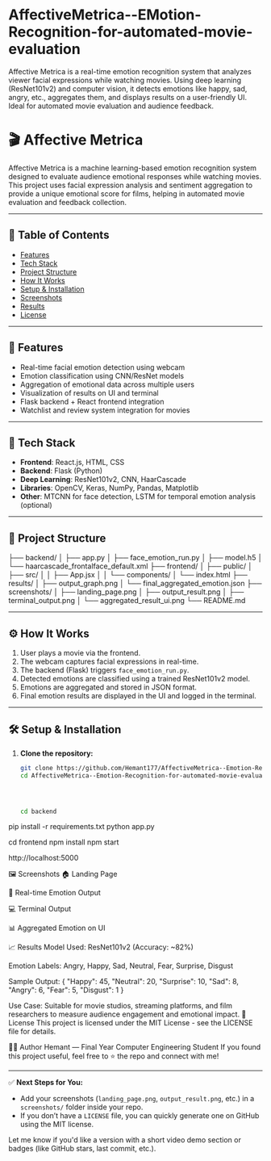# AffectiveMetrica--EMotion-Recognition-for-automated-movie-evaluation
Affective Metrica is a real-time emotion recognition system that analyzes viewer facial expressions while watching movies. Using deep learning (ResNet101v2) and computer vision, it detects emotions like happy, sad, angry, etc., aggregates them, and displays results on a user-friendly UI. Ideal for automated movie evaluation and audience feedback.

# 🎬 Affective Metrica

Affective Metrica is a machine learning-based emotion recognition system designed to evaluate audience emotional responses while watching movies. This project uses facial expression analysis and sentiment aggregation to provide a unique emotional score for films, helping in automated movie evaluation and feedback collection.

---

## 📌 Table of Contents

- [Features](#features)
- [Tech Stack](#tech-stack)
- [Project Structure](#project-structure)
- [How It Works](#how-it-works)
- [Setup & Installation](#setup--installation)
- [Screenshots](#screenshots)
- [Results](#results)
- [License](#license)

---

## 🚀 Features

- Real-time facial emotion detection using webcam
- Emotion classification using CNN/ResNet models
- Aggregation of emotional data across multiple users
- Visualization of results on UI and terminal
- Flask backend + React frontend integration
- Watchlist and review system integration for movies

---

## 🧰 Tech Stack

- **Frontend**: React.js, HTML, CSS
- **Backend**: Flask (Python)
- **Deep Learning**: ResNet101v2, CNN, HaarCascade
- **Libraries**: OpenCV, Keras, NumPy, Pandas, Matplotlib
- **Other**: MTCNN for face detection, LSTM for temporal emotion analysis (optional)

---

## 📂 Project Structure

├── backend/
│ ├── app.py
│ ├── face_emotion_run.py
│ ├── model.h5
│ └── haarcascade_frontalface_default.xml
├── frontend/
│ ├── public/
│ ├── src/
│ │ ├── App.jsx
│ │ └── components/
│ └── index.html
├── results/
│ ├── output_graph.png
│ └── final_aggregated_emotion.json
├── screenshots/
│ ├── landing_page.png
│ ├── output_result.png
│ ├── terminal_output.png
│ └── aggregated_result_ui.png
└── README.md




---

## ⚙️ How It Works

1. User plays a movie via the frontend.
2. The webcam captures facial expressions in real-time.
3. The backend (Flask) triggers `face_emotion_run.py`.
4. Detected emotions are classified using a trained ResNet101v2 model.
5. Emotions are aggregated and stored in JSON format.
6. Final emotion results are displayed in the UI and logged in the terminal.

---

## 🛠️ Setup & Installation

1. **Clone the repository:**

   ```bash
   git clone https://github.com/Hemant177/AffectiveMetrica--Emotion-Recognition-for-automated-movie-evaluation.git
   cd AffectiveMetrica--Emotion-Recognition-for-automated-movie-evaluation




   cd backend
pip install -r requirements.txt
python app.py


cd frontend
npm install
npm start


http://localhost:5000


🖼️ Screenshots
🏠 Landing Page

📸 Real-time Emotion Output

💻 Terminal Output

📊 Aggregated Emotion on UI

📈 Results
Model Used: ResNet101v2 (Accuracy: ~82%)

Emotion Labels: Angry, Happy, Sad, Neutral, Fear, Surprise, Disgust

Sample Output:
{
  "Happy": 45,
  "Neutral": 20,
  "Surprise": 10,
  "Sad": 8,
  "Angry": 6,
  "Fear": 5,
  "Disgust": 1
}

Use Case: Suitable for movie studios, streaming platforms, and film researchers to measure audience engagement and emotional impact.
📜 License
This project is licensed under the MIT License - see the LICENSE file for details.

🙋‍♂️ Author
Hemant — Final Year Computer Engineering Student
If you found this project useful, feel free to ⭐ the repo and connect with me!

---

✅ **Next Steps for You:**

- Add your screenshots (`landing_page.png`, `output_result.png`, etc.) in a `screenshots/` folder inside your repo.
- If you don’t have a `LICENSE` file, you can quickly generate one on GitHub using the MIT license.

Let me know if you'd like a version with a short video demo section or badges (like GitHub stars, last commit, etc.).


